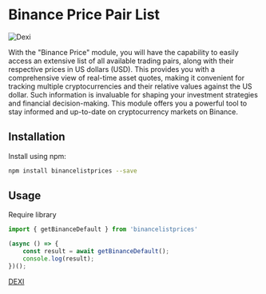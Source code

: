 # Binance Price Pair List

![Dexi](https://i.ibb.co/ZBk2v0b/dexi.png)


With the "Binance Price" module, you will have the capability to easily access an extensive list of all available trading pairs, along with their respective prices in US dollars (USD). This provides you with a comprehensive view of real-time asset quotes, making it convenient for tracking multiple cryptocurrencies and their relative values against the US dollar. Such information is invaluable for shaping your investment strategies and financial decision-making. This module offers you a powerful tool to stay informed and up-to-date on cryptocurrency markets on Binance.


## Installation
Install using npm:
```sh
npm install binancelistprices --save
```

## Usage
Require library
```javascript
import { getBinanceDefault } from 'binancelistprices'
```
```javascript
(async () => {
    const result = await getBinanceDefault();
    console.log(result);
})();
```

[DEXI](https://www.dexi.tools)